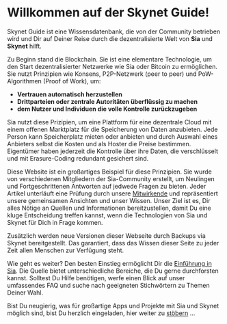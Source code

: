 # Willkommen auf der Skynet Guide!

Skynet Guide ist eine Wissensdatenbank, die von der Community betrieben wird und Dir auf Deiner Reise durch die dezentralisierte Welt von **Sia** und **Skynet** hilft.

Zu Beginn stand die Blockchain. Sie ist eine elementare Technologie, um den Start dezentralisierter Netzwerke wie Sia oder Bitcoin zu ermöglichen. Sie nutzt Prinzipien wie Konsens, P2P-Netzwerk (peer to peer) und PoW-Algorithmen (Proof of Work), um:

- **Vertrauen automatisch herzustellen**
- **Drittparteien oder zentrale Autoritäten überflüssig zu machen**
- **dem Nutzer und Individuen die volle Kontrolle zurückzugeben**

Sia nutzt diese Prizipien, um eine Plattform für eine dezentrale Cloud mit einem offenen Marktplatz für die Speicherung von Daten anzubieten. Jede Person kann Speicherplatz mieten oder anbieten und durch Auswahl eines Anbieters selbst die Kosten und als Hoster die Preise bestimmen. Eigentümer haben jederzeit die Kontrolle über ihre Daten, die verschlüsselt und mit Erasure-Coding redundant gesichert sind.

Diese Website ist ein großartiges Beispiel für diese Prinzipien. Sie wurde von verschiedenen Mitgliedern der Sia-Community erstellt, um Neulingen und Fortgeschrittenen Antworten auf jedwede Fragen zu bieten. Jeder Artikel unterläuft eine Prüfung durch unsere [Mitwirkende](/help/contributors/index.html) und repräsentiert unsere gemeinsamen Ansichten und unser Wissen. Unser Ziel ist es, Dir alles Nötige an Quellen und Informationen bereitzustellen, damit Du eine kluge Entscheidung treffen kannst, wenn die Technologien von Sia und Skynet für Dich in Frage kommen.

Zusätzlich werden neue Versionen dieser Webseite durch Backups via Skynet bereitgestellt. Das garantiert, dass das Wissen dieser Seite zu jeder Zeit allen Menschen zur Verfügung steht.

Wie geht es weiter?
Den besten Einstieg ermöglicht Dir die [Einführung in Sia](/sia/introduction/index.html). Die Quelle bietet unterschiedliche Bereiche, die Du gerne durchforsten kannst. Solltest Du Hilfe benötigen, werfe einen Blick auf unser umfassendes FAQ und suche nach geeigneten Stichwörtern zu Themen Deiner Wahl.

Bist Du neugierig, was für großartige Apps und Projekte mit Sia und Skynet möglich sind, bist Du herzlich eingeladen, hier weiter zu [stöbern](/discover/built-with-sia/index.html) …
